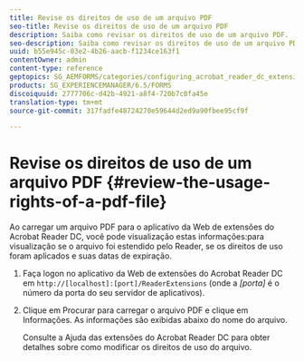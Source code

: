```yaml
---
title: Revise os direitos de uso de um arquivo PDF
seo-title: Revise os direitos de uso de um arquivo PDF
description: Saiba como revisar os direitos de uso de um arquivo PDF.
seo-description: Saiba como revisar os direitos de uso de um arquivo PDF.
uuid: b55e945c-03e2-4b26-aacb-f1234ce163f1
contentOwner: admin
content-type: reference
geptopics: SG_AEMFORMS/categories/configuring_acrobat_reader_dc_extensions
products: SG_EXPERIENCEMANAGER/6.5/FORMS
discoiquuid: 2777706c-d42b-4921-a8f4-720b7c0fa45e
translation-type: tm+mt
source-git-commit: 317fadfe48724270e59644d2ed9a90fbee95cf9f

---
```



# Revise os direitos de uso de um arquivo PDF {#review-the-usage-rights-of-a-pdf-file}

Ao carregar um arquivo PDF para o aplicativo da Web de extensões do Acrobat Reader DC, você pode visualização estas informações:para visualização se o arquivo foi estendido pelo Reader, se os direitos de uso foram aplicados e suas datas de expiração.

1. Faça logon no aplicativo da Web de extensões do Acrobat Reader DC em `http://[localhost]:[port]/ReaderExtensions` (onde a *[porta]* é o número da porta do seu servidor de aplicativos).
1. Clique em Procurar para carregar o arquivo PDF e clique em Informações. As informações são exibidas abaixo do nome do arquivo.

   Consulte a Ajuda das extensões do Acrobat Reader DC para obter detalhes sobre como modificar os direitos de uso do arquivo.

